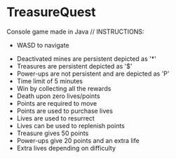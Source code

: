 # TreasureQuest
Console game made in Java
// INSTRUCTIONS:
* WASD to navigate
- Deactivated mines are persistent depicted as '*'
- Treasures are persistent depicted as '$'
- Power-ups are not persistent and are depicted as 'P'
- Time limit of 5 minutes
- Win by collecting all the rewards
- Death upon zero lives/points
- Points are required to move
- Points are used to purchase lives 
- Lives are used to resurrect
- Lives can be used to replenish points
- Treasure gives 50 points
- Power-ups give 20 points and an extra life
- Extra lives depending on difficulty
